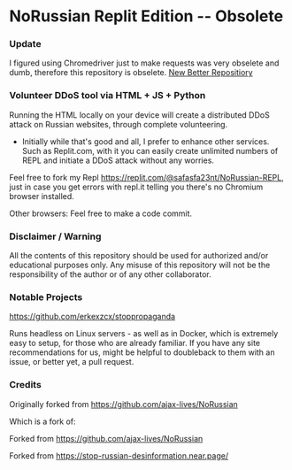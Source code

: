 # NoRussian Replit Edition -- Obsolete
### Update
I figured using Chromedriver just to make requests was very obselete and dumb, therefore this repository is obselete.
[New Better Repositiory](https://github.com/Itroublve/NoRussianReplit)

### Volunteer DDoS tool via HTML + JS + Python
Running the HTML locally on your device will create a distributed DDoS attack on Russian websites, through complete volunteering.
* Initially while that's good and all, I prefer to enhance other services. Such as Replit.com, with it you can easily create unlimited numbers of REPL and initiate a DDoS attack without any worries.

Feel free to fork my Repl https://replit.com/@safasfa23nt/NoRussian-REPL, just in case you get errors with repl.it telling you there's no Chromium browser installed.

Other browsers:
Feel free to make a code commit.

### Disclaimer / Warning

All the contents of this repository should be used for authorized and/or educational purposes only. Any misuse of this repository will not be the responsibility of the author or of any other collaborator.

### Notable Projects

https://github.com/erkexzcx/stoppropaganda

Runs headless on Linux servers - as well as in Docker, which is extremely easy to setup, for those who are already familiar. If you have any site recommendations for us, might be helpful to doubleback to them with an issue, or better yet, a pull request.

### Credits

Originally forked from https://github.com/ajax-lives/NoRussian

Which is a fork of:

Forked from https://github.com/ajax-lives/NoRussian

Forked from https://stop-russian-desinformation.near.page/
